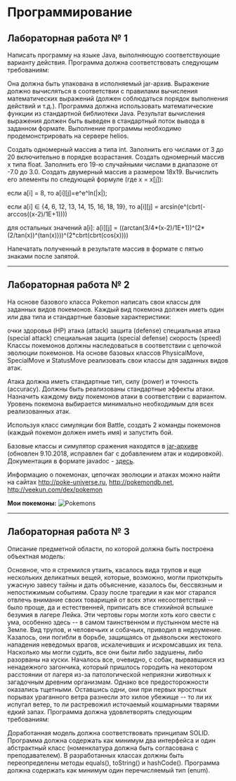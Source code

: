 # Программирование 

## Лабораторная работа № 1

Написать программу на языке Java, выполняющую соответствующие варианту действия. Программа должна соответствовать следующим требованиям:

Она должна быть упакована в исполняемый jar-архив.
Выражение должно вычисляться в соответствии с правилами вычисления математических выражений (должен соблюдаться порядок выполнения действий и т.д.).
Программа должна использовать математические функции из стандартной библиотеки Java.
Результат вычисления выражения должен быть выведен в стандартный поток вывода в заданном формате.
Выполнение программы необходимо продемонстрировать на сервере helios.

Создать одномерный массив a типа int. Заполнить его числами от 3 до 20 включительно в порядке возрастания.
Создать одномерный массив x типа float. Заполнить его 19-ю случайными числами в диапазоне от -7.0 до 3.0.
Создать двумерный массив a размером 18x19. Вычислить его элементы по следующей формуле (где x = x[j]):

если a[i] = 8, то a[i][j]=e^e^ln(|x|);

если a[i] ∈ {4, 6, 12, 13, 14, 15, 16, 18, 19}, то a[i][j] = arcsin(e^(cbrt(-arccos((x-2)/1E+1))))

для остальных значений a[i]: a[i][j] = ((arctan(3/4*(x-2)/1E+1))^(2*(2/tan(x))^(tan(x))))^(2*cbrt(cbrt(cos(x))))

Напечатать полученный в результате массив в формате с пятью знаками после запятой.

---
## Лабораторная работа № 2
На основе базового класса Pokemon написать свои классы для заданных видов покемонов. Каждый вид покемона должен иметь один или два типа и стандартные базовые характеристики:

очки здоровья (HP)
атака (attack)
защита (defense)
специальная атака (special attack)
специальная защита (special defense)
скорость (speed)
Классы покемонов должны наследоваться в соответствии с цепочкой эволюции покемонов. На основе базовых классов PhysicalMove, SpecialMove и StatusMove реализовать свои классы для заданных видов атак.

Атака должна иметь стандартные тип, силу (power) и точность (accuracy). Должны быть реализованы стандартные эффекты атаки. Назначить каждому виду покемонов атаки в соответствии с вариантом. Уровень покемона выбирается минимально необходимым для всех реализованных атак.

Используя класс симуляции боя Battle, создать 2 команды покемонов (каждый покемон должен иметь имя) и запустить бой.

Базовые классы и симулятор сражения находятся в [jar-архиве](https://se.ifmo.ru/documents/10180/660917/Pokemon.jar/a7ce60af-6ee6-47d0-a95e-e5ed9a697bd2) (обновлен 9.10.2018, исправлен баг с добавлением атак и кодировкой). Документация в формате javadoc - [здесь](https://se.ifmo.ru/~tony/doc/).

Информацию о покемонах, цепочках эволюции и атаках можно найти на сайтах http://poke-universe.ru, http://pokemondb.net, http://veekun.com/dex/pokemon

**Мои покемоны:**
![Pokemons](https://i.ibb.co/DWGDdQq/pokemon.png)

---
## Лабораторная работа № 3
Описание предметной области, по которой должна быть построена объектная модель:

Основное, что я стремился утаить, касалось вида трупов и еще нескольких деликатных вещей, которые, возможно, могли приоткрыть ужасную завесу тайны и дать объяснение, казалось бы, бессвязным и непостижимым событиям. Сразу после трагедии я как мог старался отвлечь внимание своих товарищей от всех этих несоответствий -- было проще, да и естественней, приписать все стихийной вспышке безумия в лагере Лейка. Эти чертовы горы могли хоть кого свести с ума, особенно здесь -- в самом таинственном и пустынном месте на Земле. Вид трупов, и человечьих и собачьих, приводил в недоумение. Казалось, они погибли в борьбе, защищаясь от дьявольски жестокого нападения неведомых врагов, искалечивших и искромсавших их тела. Насколько мы могли судить, все они были либо задушены, либо разорваны на куски. Началось все, очевидно, с собак, вырвавшихся из ненадежного загончика, который пришлось городить на некотором расстоянии от лагеря из-за патологической неприязни животных к загадочным древним организмам. Однако все предосторожности оказались тщетными. Оставшись одни, они при первых яростных порывах ураганного ветра разнесли это хилое убежище -- то ли их испугал ветер, то ли растревожил источаемый кошмарными тварями едкий запах.
Программа должна удовлетворять следующим требованиям:

Доработанная модель должна соответствовать принципам SOLID.
Программа должна содержать как минимум два интерфейса и один абстрактный класс (номенклатура должна быть согласована с преподавателем).
В разработанных классах должны быть переопределены методы equals(), toString() и hashCode().
Программа должна содержать как минимум один перечисляемый тип (enum).